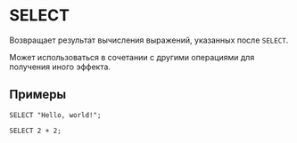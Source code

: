 # SELECT

Возвращает результат вычисления выражений, указанных после `SELECT`.

Может использоваться в сочетании с другими операциями для получения иного эффекта.

## Примеры

```yql
SELECT "Hello, world!";
```

```yql
SELECT 2 + 2;
```
